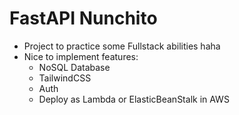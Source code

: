 # FastAPI Nunchito

- Project to practice some Fullstack abilities haha
- Nice to implement features:
  - NoSQL Database
  - TailwindCSS
  - Auth
  - Deploy as Lambda or ElasticBeanStalk in AWS   
